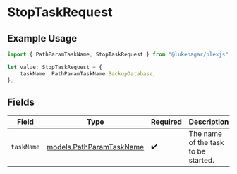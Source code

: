 # StopTaskRequest

## Example Usage

```typescript
import { PathParamTaskName, StopTaskRequest } from "@lukehagar/plexjs";

let value: StopTaskRequest = {
    taskName: PathParamTaskName.BackupDatabase,
};
```

## Fields

| Field                                                      | Type                                                       | Required                                                   | Description                                                |
| ---------------------------------------------------------- | ---------------------------------------------------------- | ---------------------------------------------------------- | ---------------------------------------------------------- |
| `taskName`                                                 | [models.PathParamTaskName](../models/pathparamtaskname.md) | :heavy_check_mark:                                         | The name of the task to be started.                        |